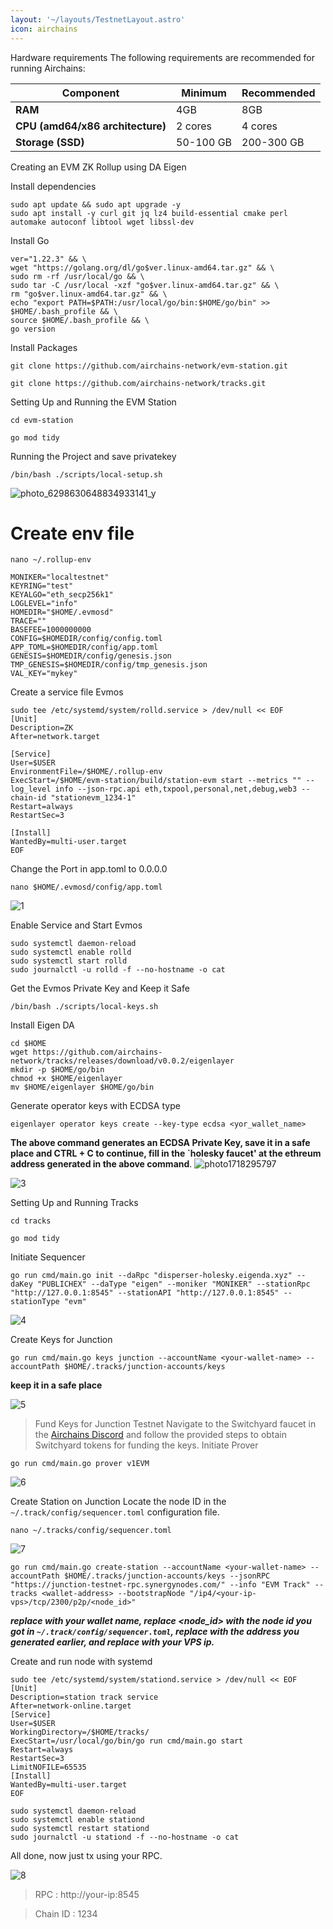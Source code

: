 ```yaml
---
layout: '~/layouts/TestnetLayout.astro'
icon: airchains
---
```


 Hardware requirements
The following requirements are recommended for running Airchains:

| **Component**                      | **Minimum** | **Recommended**      |
|------------------------------------|-------------|----------------------|
| **RAM**                            | 4GB         | 8GB                  |
| **CPU (amd64/x86 architecture)**   | 2 cores     | 4 cores              |
| **Storage (SSD)**                  | 50-100 GB   | 200-300 GB           |

 Creating an EVM ZK Rollup using DA Eigen

 Install dependencies
```
sudo apt update && sudo apt upgrade -y
sudo apt install -y curl git jq lz4 build-essential cmake perl automake autoconf libtool wget libssl-dev
```

 Install Go
```
ver="1.22.3" && \
wget "https://golang.org/dl/go$ver.linux-amd64.tar.gz" && \
sudo rm -rf /usr/local/go && \
sudo tar -C /usr/local -xzf "go$ver.linux-amd64.tar.gz" && \
rm "go$ver.linux-amd64.tar.gz" && \
echo "export PATH=$PATH:/usr/local/go/bin:$HOME/go/bin" >> $HOME/.bash_profile && \
source $HOME/.bash_profile && \
go version
```

 Install Packages
```
git clone https://github.com/airchains-network/evm-station.git
```
```
git clone https://github.com/airchains-network/tracks.git
```


 Setting Up and Running the EVM Station
```
cd evm-station
```
```
go mod tidy
```
 Running the Project and save privatekey
```
/bin/bash ./scripts/local-setup.sh
```
![photo_6298630648834933141_y](https://github.com/sychonix/sychonixx/assets/110755590/f57bd88a-21f7-4889-bfee-d2e5f81dbfac)
# Create env file
```
nano ~/.rollup-env
```
```
MONIKER="localtestnet"
KEYRING="test"
KEYALGO="eth_secp256k1"
LOGLEVEL="info"
HOMEDIR="$HOME/.evmosd"
TRACE=""
BASEFEE=1000000000
CONFIG=$HOMEDIR/config/config.toml
APP_TOML=$HOMEDIR/config/app.toml
GENESIS=$HOMEDIR/config/genesis.json
TMP_GENESIS=$HOMEDIR/config/tmp_genesis.json
VAL_KEY="mykey"
```
 Create a service file Evmos 
```
sudo tee /etc/systemd/system/rolld.service > /dev/null << EOF
[Unit]
Description=ZK
After=network.target

[Service]
User=$USER
EnvironmentFile=/$HOME/.rollup-env
ExecStart=/$HOME/evm-station/build/station-evm start --metrics "" --log_level info --json-rpc.api eth,txpool,personal,net,debug,web3 --chain-id "stationevm_1234-1"
Restart=always
RestartSec=3

[Install]
WantedBy=multi-user.target
EOF
```

 Change the Port in app.toml to 0.0.0.0
```
nano $HOME/.evmosd/config/app.toml
```
![1](https://github.com/sychonix/sychonixx/assets/110755590/ac098248-4970-4eb8-bf69-59835426cb46)

 Enable Service and Start Evmos
```
sudo systemctl daemon-reload
sudo systemctl enable rolld
sudo systemctl start rolld
sudo journalctl -u rolld -f --no-hostname -o cat
```
 Get the Evmos Private Key and Keep it Safe
```
/bin/bash ./scripts/local-keys.sh
```
 Install Eigen DA
```
cd $HOME
wget https://github.com/airchains-network/tracks/releases/download/v0.0.2/eigenlayer
mkdir -p $HOME/go/bin
chmod +x $HOME/eigenlayer
mv $HOME/eigenlayer $HOME/go/bin
```
 Generate operator keys with ECDSA type
```
eigenlayer operator keys create --key-type ecdsa <yor_wallet_name>
```
**The above command generates an ECDSA Private Key, save it in a safe place and CTRL + C to continue, fill in the `holesky faucet' at the ethreum address generated in the above command**.
![photo1718295797](https://github.com/sychonix/sychonixx/assets/110755590/e442679f-0fb6-4d42-8704-be16d8a3fda4)



![3](https://github.com/sychonix/sychonixx/assets/110755590/c684c31b-691a-4424-8f6a-96b84236c04f)


 Setting Up and Running Tracks
```
cd tracks
```
```
go mod tidy
```

 Initiate Sequencer
```
go run cmd/main.go init --daRpc "disperser-holesky.eigenda.xyz" --daKey "PUBLICHEX" --daType "eigen" --moniker "MONIKER" --stationRpc "http://127.0.0.1:8545" --stationAPI "http://127.0.0.1:8545" --stationType "evm"
```

![4](https://github.com/sychonix/sychonixx/assets/110755590/b82ee47d-a855-4024-bc90-2f9a6e5d0b5f)



 Create Keys for Junction
```
go run cmd/main.go keys junction --accountName <your-wallet-name> --accountPath $HOME/.tracks/junction-accounts/keys
```
**keep it in a safe place**

![5](https://github.com/sychonix/sychonixx/assets/110755590/df5e6502-3831-4e87-b256-fee02af2b798)


> Fund Keys for Junction Testnet
Navigate to the Switchyard faucet in the [Airchains Discord](https://discord.gg/KCmxXXnM) and follow the provided steps to obtain Switchyard tokens for funding the keys.
 Initiate Prover
```
go run cmd/main.go prover v1EVM
```

![6](https://github.com/sychonix/sychonixx/assets/110755590/b9e80456-c0b4-4900-b429-a0dadc114693)



 Create Station on Junction
Locate the node ID in the `~/.track/config/sequencer.toml` configuration file.
```
nano ~/.tracks/config/sequencer.toml
```

![7](https://github.com/sychonix/sychonixx/assets/110755590/6c141b79-3dd9-455c-8c85-ffd2a19fea81)

```
go run cmd/main.go create-station --accountName <your-wallet-name> --accountPath $HOME/.tracks/junction-accounts/keys --jsonRPC "https://junction-testnet-rpc.synergynodes.com/" --info "EVM Track" --tracks <wallet-address> --bootstrapNode "/ip4/<your-ip-vps>/tcp/2300/p2p/<node_id>"
```
***replace <your-wallet-name> with your wallet name, replace <node_id> with the node id you got in `~/.track/config/sequencer.toml`, replace <wallet-address> with the address you generated earlier, and replace <your-ip-vps> with your VPS ip.***

 Create and run node with systemd
```
sudo tee /etc/systemd/system/stationd.service > /dev/null << EOF
[Unit]
Description=station track service
After=network-online.target
[Service]
User=$USER
WorkingDirectory=/$HOME/tracks/
ExecStart=/usr/local/go/bin/go run cmd/main.go start
Restart=always
RestartSec=3
LimitNOFILE=65535
[Install]
WantedBy=multi-user.target
EOF
```
```
sudo systemctl daemon-reload
sudo systemctl enable stationd
sudo systemctl restart stationd
sudo journalctl -u stationd -f --no-hostname -o cat
```

 All done, now just tx using your RPC.

![8](https://github.com/sychonix/sychonixx/assets/110755590/d79b02b4-e05c-4b33-8e6b-7341d8a2e02f)

> RPC : http://your-ip:8545

> Chain ID :  1234
